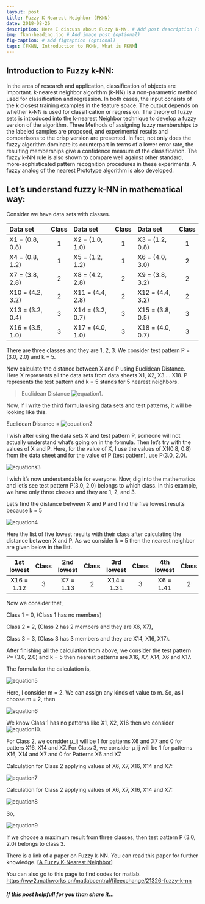 ```yaml
---
layout: post
title: Fuzzy K-Nearest Neighbor (FKNN)
date: 2018-08-26 
description: Here I discuss about Fuzzy K-NN. # Add post description (optional)
img: fknn-heading.jpg # Add image post (optional)
fig-caption: # Add figcaption (optional)
tags: [FKNN, Introduction to FKNN, What is FKNN]
---
```


## Introduction to Fuzzy k-NN:
In the area of research and application, classification of objects are important. k-nearest neighbor algorithm (k-NN) is a non-parametric method used for classification and regression. In both cases, the input consists of the k closest training examples in the feature space. The output depends on whether k-NN is used for classification or regression. The theory of fuzzy sets is introduced into the k-nearest Neighbor technique to develop a fuzzy version of the algorithm. Three Methods of assigning fuzzy memberships to the labeled samples are proposed, and experimental results and comparisons to the crisp version are presented. In fact, not only does the fuzzy algorithm dominate its counterpart in terms of a lower error rate, the resulting memberships give a confidence measure of the classification. The fuzzy k-NN rule is also shown to compare well against other standard, more-sophisticated pattern recognition procedures in these experiments. A fuzzy analog of the nearest Prototype algorithm is also developed.  


## Let’s understand fuzzy k-NN in mathematical way:

Consider we have data sets with classes.

| Data set | Class | Data set | Class	| Data set | Class |
| :------- | :---: | :------- | :---: | :------- | :---: |
| X1 = (0.8, 0.8) |	1	| X2 = (1.0, 1.0) | 1 | X3 = (1.2, 0.8) | 1 |
| X4 = (0.8, 1.2) |	1	| X5 = (1.2, 1.2) | 1 | X6 = (4.0, 3.0)	| 2 |
| X7 = (3.8, 2.8) | 2	| X8 = (4.2, 2.8) | 2 | X9 = (3.8, 3.2)	| 2 |
| X10 = (4.2, 3.2) | 2 | X11 = (4.4, 2.8) | 2 | X12 = (4.4, 3.2) | 2 |
| X13 = (3.2, 0.4) | 3 | X14 = (3.2, 0.7) | 3 | X15 = (3.8, 0.5) | 3 |
| X16 = (3.5, 1.0) | 3 | X17 = (4.0, 1.0) | 3 | X18 = (4.0, 0.7) | 3 |

There are three classes and they are 1, 2, 3. We consider test pattern P = (3.0, 2.0) and k = 5.

Now calculate the distance between X and P using Euclidean Distance. Here X represents all the data sets from data sheets X1, X2, X3…. X18. P represents the test pattern and k = 5 stands for 5 nearest neighbors.

> Euclidean Distance ![equation1]({{site.baseurl}}/assets/img/fknnimg/fknne1.PNG).

Now, if I write the third formula using data sets and test patterns, it will be looking like this.

Euclidean Distance = ![equation2]({{site.baseurl}}/assets/img/fknnimg/fknne2.PNG)


I wish after using the data sets X and test pattern P, someone will not actually understand what’s going on in the formula. Then let’s try with the values of X and P. Here, for the value of X, I use the values of X1(0.8, 0.8) from the data sheet and for the value of P (test pattern), use P(3.0, 2.0).

![equations3]({{site.baseurl}}/assets/img/fknnimg/fknne3.PNG)

I wish it’s now understandable for everyone. Now, dig into the mathematics and let’s see test pattern P(3.0, 2.0) belongs to which class. In this example, we have only three classes and they are 1, 2, and 3.

Let’s find the distance between X and P and find the five lowest results because k = 5

![equation4]({{site.baseurl}}/assets/img/fknnimg/fknne4.PNG)

Here the list of five lowest results with their class after calculating the distance between X and P. As we consider k = 5 then the nearest neighbor are given below in the list.

| 1st lowest | Class| 2nd lowest | Class | 3rd lowest | Class | 4th lowest | Class | 5th lowest | Class |
|:---------: | :--: | :--------: | :---: | :--------: | :---: | :--------: | :---: | :--------: | :---: |
| X16 = 1.12 | 3 | X7 = 1.13 | 2 | X14 = 1.31 | 3 | X6 = 1.41 | 2 | X17 = 1.41 | 3 |

Now we consider that, 

Class 1 = 0, (Class 1 has no members)

Class 2 = 2, (Class 2 has 2 members and they are X6, X7), 

Class 3 = 3, (Class 3 has 3 members and they are X14, X16, X17). 


After finishing all the calculation from above, we consider the test pattern P= (3.0, 2.0) and k = 5 then nearest patterns are X16, X7, X14, X6 and X17.


The formula for the calculation is,

![equation5]({{site.baseurl}}/assets/img/fknnimg/fknne5.PNG)

Here, I consider m = 2. We can assign any kinds of value to m. So, as I choose m = 2, then 

![equation6]({{site.baseurl}}/assets/img/fknnimg/fknne6.PNG)

We know Class 1 has no patterns like X1, X2, X16 then we consider ![equation10]({{site.baseurl}}/assets/img/fknnimg/fknne10.PNG).

For Class 2, we consider μ_ij will be 1 for patterns X6 and X7 and 0 for patters X16, X14 and X7.
For Class 3, we consider μ_ij will be 1 for patterns X16, X14 and X7 and 0 for Patterns X6 and X7.


Calculation for Class 2 applying values of X6, X7, X16, X14 and X7: 

![equation7]({{site.baseurl}}/assets/img/fknnimg/fknne7.PNG)


Calculation for Class 2 applying values of X6, X7, X16, X14 and X7:  

![equation8]({{site.baseurl}}/assets/img/fknnimg/fknne8.PNG)


So, 

![equation9]({{site.baseurl}}/assets/img/fknnimg/fknne9.PNG)

If we choose a maximum result from three classes, then test pattern P (3.0, 2.0) belongs to class 3.

There is a link of a paper on Fuzzy k-NN. You can read this paper for further knowledge.
[[A Fuzzy K-Nearest Neighbor](https://ieeexplore.ieee.org/stamp/stamp.jsp?tp=&arnumber=6313426)]

You can also go to this page to find codes for matlab. 
https://ww2.mathworks.cn/matlabcentral/fileexchange/21326-fuzzy-k-nn


##### If this post helpfull for you than share it... 

